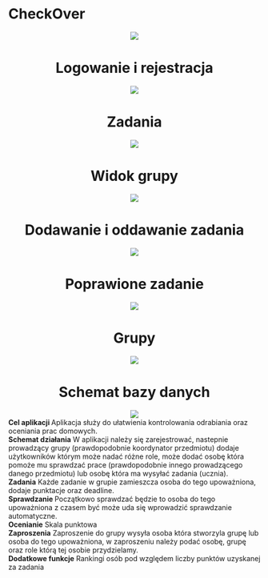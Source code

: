 # CheckOver
<div align="center">
    <img src="Design/CheckOver.JPG"></img>
    <h1>Logowanie i rejestracja</h1>
    <img src="Design/logowanie i rejestracja.JPG"></img> 
    <h1>Zadania</h1>
    <img src="Design/zadania.JPG"></img>
    <h1>Widok grupy</h1>
    <img src="Design/widok grupy.JPG"></img>
    <h1>Dodawanie i oddawanie zadania</h1>
    <img src="Design/dodawanie i oddawanie zadania.JPG"></img> 
    <h1>Poprawione zadanie</h1>
    <img src="Design/poprawione zadanie.JPG"></img> 
    <h1>Grupy</h1>
    <img src="Design/grupy.JPG"></img> 
    <h1>Schemat bazy danych</h1>
    <img src="schema.jpg"></img>
</div>
     <b>Cel aplikacji   </b>                        	
Aplikacja służy do ułatwienia kontrolowania odrabiania oraz oceniania prac domowych.
 <br />
     <b> Schemat działania</b>    
W aplikacji należy się zarejestrować, nastepnie prowadzący 
grupy (prawdopodobnie koordynator przedmiotu) dodaje użytkowników którym może nadać
różne role, może dodać osobę która pomoże mu sprawdzać prace 
(prawdopodobnie innego prowadzącego danego przedmiotu)
lub osobę która ma wysyłać zadania (ucznia).
 <br />
<b>   Zadania</b>  
Każde zadanie w grupie zamieszcza osoba do tego upoważniona, dodaje punktacje oraz deadline.
<br />
 <b>  Sprawdzanie </b> 
Początkowo sprawdzać będzie to osoba do tego upoważniona z czasem być może uda się wprowadzić sprawdzanie automatyczne. 
<br />
 <b> Ocenianie</b> 
Skala punktowa
<br />
 <b>  Zaproszenia</b> 
Zaproszenie do grupy wysyła osoba która stworzyla grupę lub osoba do tego upoważniona, w zaproszeniu należy podać osobę, grupę oraz role którą tej osobie przydzielamy.
<br />
<b>  Dodatkowe funkcje</b> 
Rankingi osób pod względem liczby punktów uzyskanej za zadania
  


      
